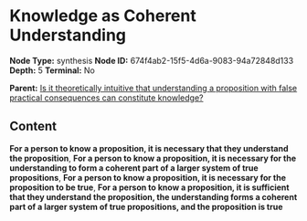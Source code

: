 # Knowledge as Coherent Understanding

**Node Type:** synthesis
**Node ID:** 674f4ab2-15f5-4d6a-9083-94a72848d133
**Depth:** 5
**Terminal:** No

**Parent:** [Is it theoretically intuitive that understanding a proposition with false practical consequences can constitute knowledge?](is-it-theoretically-intuitive-that-understanding-a-proposition-with-false-practical-consequences-can-constitute-knowledge-antithesis-08dd7106-5621-49b6-b6da-dcdece78e6cc.md)

## Content

**For a person to know a proposition, it is necessary that they understand the proposition**, **For a person to know a proposition, it is necessary for the understanding to form a coherent part of a larger system of true propositions**, **For a person to know a proposition, it is necessary for the proposition to be true**, **For a person to know a proposition, it is sufficient that they understand the proposition, the understanding forms a coherent part of a larger system of true propositions, and the proposition is true**

